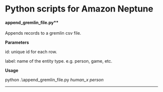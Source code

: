 # Python scripts for Amazon Neptune

#### append_gremlin_file.py**
Appends records to a gremlin csv file.

**Parameters**

id: unique id for each row.

label: name of the entity type. e.g. person, game, etc.

**Usage**

python .\append_gremlin_file.py *human_x* *person*

---
